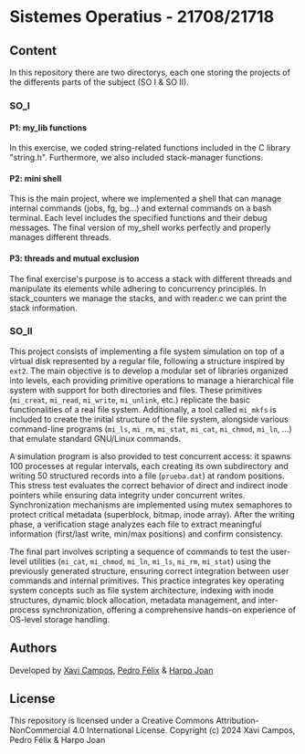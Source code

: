 # Sistemes Operatius - 21708/21718

## Content
In this repository there are two directorys, each one storing the projects of the differents parts of the subject (SO I & SO II).

### SO_I

#### P1: my_lib functions
In this exercise, we coded string-related functions included in the C library "string.h". Furthermore, we also included stack-manager functions.

#### P2: mini shell
This is the main project, where we implemented a shell that can manage internal commands (jobs, fg, bg...) and external commands on a bash terminal. Each level includes the specified functions and their debug messages. The final version of my_shell works perfectly and properly manages different threads.

#### P3: threads and mutual exclusion
The final exercise's purpose is to access a stack with different threads and manipulate its elements while adhering to concurrency principles. In stack_counters we manage the stacks, and with reader.c we can print the stack information.

### SO_II

This project consists of implementing a file system simulation on top of a virtual disk represented by a regular file, following a structure inspired by `ext2`. The main objective is to develop a modular set of libraries organized into levels, each providing primitive operations to manage a hierarchical file system with support for both directories and files. These primitives (`mi_creat`, `mi_read`, `mi_write`, `mi_unlink`, etc.) replicate the basic functionalities of a real file system. Additionally, a tool called `mi_mkfs` is included to create the initial structure of the file system, alongside various command-line programs (`mi_ls`, `mi_rm`, `mi_stat`, `mi_cat`, `mi_chmod`, `mi_ln`, ...) that emulate standard GNU/Linux commands.

A simulation program is also provided to test concurrent access: it spawns 100 processes at regular intervals, each creating its own subdirectory and writing 50 structured records into a file (`prueba.dat`) at random positions. This stress test evaluates the correct behavior of direct and indirect inode pointers while ensuring data integrity under concurrent writes. Synchronization mechanisms are implemented using mutex semaphores to protect critical metadata (superblock, bitmap, inode array). After the writing phase, a verification stage analyzes each file to extract meaningful information (first/last write, min/max positions) and confirm consistency.

The final part involves scripting a sequence of commands to test the user-level utilities (`mi_cat`, `mi_chmod`, `mi_ln`, `mi_ls`, `mi_rm`, `mi_stat`) using the previously generated structure, ensuring correct integration between user commands and internal primitives. This practice integrates key operating system concepts such as file system architecture, indexing with inode structures, dynamic block allocation, metadata management, and inter-process synchronization, offering a comprehensive hands-on experience of OS-level storage handling.

## Authors
Developed by [Xavi Campos](https://github.com/XaviCampos2005), [Pedro Félix](https://github.com/PedroFelix8) & [Harpo Joan](https://github.com/helveticka)

## License
This repository is licensed under a Creative Commons Attribution-NonCommercial 4.0 International License.
Copyright (c) 2024 Xavi Campos, Pedro Félix & Harpo Joan
